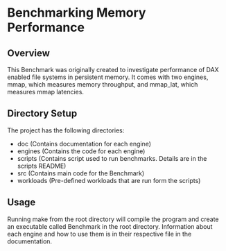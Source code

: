 # Benchmarking Memory Performance

## Overview

This Benchmark was originally created to investigate performance of DAX enabled file systems in persistent memory. It comes with two engines, mmap, which measures memory throughput, and mmap_lat, which measures mmap latencies.

## Directory Setup

The project has the following directories:

* doc (Contains documentation for each engine)
* engines (Contains the code for each engine)
* scripts (Contains script used to run benchmarks. Details are in the scripts README)
* src (Contains main code for the Benchmark)
* workloads (Pre-defined workloads that are run form the scripts)

## Usage

Running make from the root directory will compile the program and create an executable called Benchmark in the root directory. Information about each engine and how to use them is in their respective file in the documentation.
